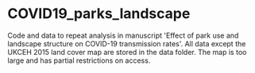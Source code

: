 # COVID19_parks_landscape
Code and data to repeat analysis in manuscript 'Effect of park use and landscape structure on COVID-19 transmission rates'. All data except the UKCEH 2015 land cover map are stored in the data folder. The map is too large and has partial restrictions on access.
